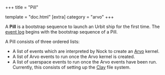 +++
title = "Pill"

template = "doc.html"
[extra]
category = "arvo"
+++

A **Pill** is a bootstrap sequence to launch an Urbit ship for the first time. The [event log](/reference/glossary/eventlog) begins with the bootstrap sequence of a Pill.

A Pill consists of three ordered lists:
 * A list of events which are interpreted by Nock to create an [Arvo](/reference/glossary/arvo) kernel.
 * A list of Arvo events to run once the Arvo kernel is created.
 * A list of userspace events to run once the Arvo events have been run. Currently, this consists of setting up the [Clay](/reference/glossary/clay) file system.
